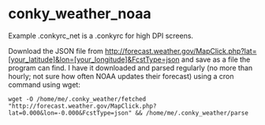 # conky_weather_noaa

Example .conkyrc_net is a .conkyrc for high DPI screens.

Download the JSON file from http://forecast.weather.gov/MapClick.php?lat=[your_latitude]&lon=[your_longitude]&FcstType=json
and save as a file the program can find. I have it downloaded and parsed regularly (no more than hourly; not sure how often NOAA
updates their forecast) using a cron command using wget:

~~~~
wget -O /home/me/.conky_weather/fetched "http://forecast.weather.gov/MapClick.php?lat=0.000&lon=-0.000&FcstType=json" && /home/me/.conky_weather/parse
~~~~
